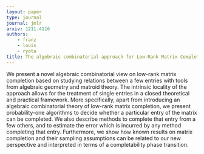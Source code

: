 ```yaml
---
layout: paper
type: journal
journal: jmlr
arxiv: 1211.4116
authors:
    - franz
    - louis
    - ryota
title: The algebraic combinatorial approach for Low-Rank Matrix Completion
---
```


We present a novel algebraic combinatorial view on low-rank matrix completion based on
studying relations between a few entries with tools from algebraic geometry and matroid
theory. The intrinsic locality of the approach allows for the treatment of single entries
in a closed theoretical and practical framework. More specifically, apart from
introducing an algebraic combinatorial theory of low-rank matrix completion, we present
probability-one algorithms to decide whether a particular entry of the matrix can be
completed. We also describe methods to complete that entry from a few others, and to
estimate the error which is incurred by any method completing that entry. Furthermore, we
show how known results on matrix completion and their sampling assumptions can be related
to our new perspective and interpreted in terms of a completability phase transition.
